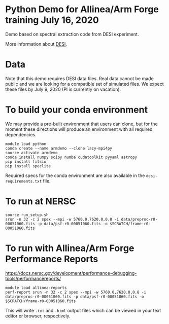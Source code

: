 # Python Demo for Allinea/Arm Forge training July 16, 2020

Demo based on spectral extraction code from DESI experiment.

More information about [DESI](https://www.desi.lbl.gov/).

# Data

Note that this demo requires DESI data files. Real data cannot be made public
and we are looking for a compatible set of simulated files. We expect these
files by July 9, 2020 (PI is currently on vacation).

# To build your conda environment

We may provide a pre-built environment that users can clone, but
for the moment these directions will produce an environment with
all required dependencies.

```
module load python
conda create --name armdemo --clone lazy-mpi4py
source activate armdemo
conda install numpy scipy numba cudatoolkit pyyaml astropy
pip install fitsio
pip install speclite
```

Required specs for the conda environment are also available in the
`desi-requirements.txt` file.

# To run at NERSC

```
source run_setup.sh
srun -n 32 -c 2 spex --mpi -w 5760.0,7620.0,0.8 -i data/preproc-r0-00051060.fits -p data/psf-r0-00051060.fits -o $SCRATCH/frame-r0-00051060.fits
```

# To run with Allinea/Arm Forge Performance Reports

https://docs.nersc.gov/development/performance-debugging-tools/performancereports/

```
module load allinea-reports
perf-report srun -n 32 -c 2 spex --mpi -w 5760.0,7620.0,0.8 -i data/preproc-r0-00051060.fits -p data/psf-r0-00051060.fits -o $SCRATCH/frame-r0-00051060.fits
```

This will write `.txt` and `.html` output files which can be viewed in your
text editor or browser, respectively.


